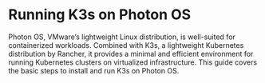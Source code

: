 # Running K3s on Photon OS
Photon OS, VMware’s lightweight Linux distribution, is well-suited for containerized workloads. Combined with K3s, a lightweight Kubernetes distribution by Rancher, it provides a minimal and efficient environment for running Kubernetes clusters on virtualized infrastructure. This guide covers the basic steps to install and run K3s on Photon OS.
